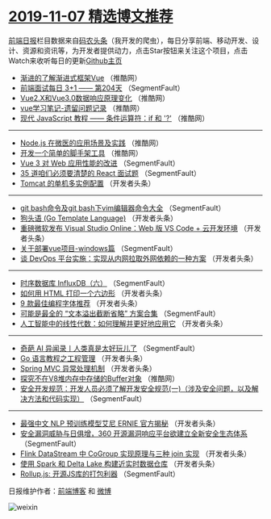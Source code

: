 # [2019-11-07 精选博文推荐](https://toutiao.qdkfweb.cn/date/2019/11/07)

[前端日报](https://qdkfweb.cn/c/news)栏目数据来自[码农头条](https://toutiao.qdkfweb.cn/)（我开发的爬虫），每日分享前端、移动开发、设计、资源和资讯等，为开发者提供动力，点击Star按钮来关注这个项目，点击Watch来收听每日的更新[Github主页](https://github.com/kujian/frontendDaily)
* [渐进的了解渐进式框架Vue](https://toutiao.qdkfweb.cn/130337.html) （推酷网）
* [前端面试每日 3+1 —— 第204天](https://toutiao.qdkfweb.cn/130286.html) （SegmentFault）
* [Vue2.X和Vue3.0数据响应原理变化](https://toutiao.qdkfweb.cn/130326.html) （推酷网）
* [vue学习笔记-遗留问题记录](https://toutiao.qdkfweb.cn/130330.html) （推酷网）
* [现代 JavaScript 教程 —— 条件运算符：if 和 &#039;?&#039;](https://toutiao.qdkfweb.cn/130331.html) （推酷网）

***
* [Node.js 在微医的应用场景及实践](https://toutiao.qdkfweb.cn/130332.html) （推酷网）
* [开发一个简单的脚手架工具](https://toutiao.qdkfweb.cn/130335.html) （推酷网）
* [Vue 3 对 Web 应用性能的改进](https://toutiao.qdkfweb.cn/130275.html) （SegmentFault）
* [35 道咱们必须要清楚的 React 面试题](https://toutiao.qdkfweb.cn/130268.html) （SegmentFault）
* [Tomcat 的单机多实例配置](https://toutiao.qdkfweb.cn/130300.html) （开发者头条）

***
* [git bash命令及git bash下vim编辑器命令大全](https://toutiao.qdkfweb.cn/130279.html) （SegmentFault）
* [狗头语 (Go Template Language)](https://toutiao.qdkfweb.cn/130311.html) （开发者头条）
* [重磅微软发布 Visual Studio Online：Web 版 VS Code + 云开发环境](https://toutiao.qdkfweb.cn/130290.html) （开发者头条）
* [关于部署vue项目-windows篇](https://toutiao.qdkfweb.cn/130269.html) （SegmentFault）
* [谈 DevOps 平台实施：实现从内网拉取外网依赖的一种方案](https://toutiao.qdkfweb.cn/130301.html) （开发者头条）

***
* [时序数据库 InfluxDB（六）](https://toutiao.qdkfweb.cn/130280.html) （SegmentFault）
* [如何用 HTML 打印一个六边形](https://toutiao.qdkfweb.cn/130312.html) （开发者头条）
* [9 款最佳编程字体推荐](https://toutiao.qdkfweb.cn/130291.html) （开发者头条）
* [可能是最全的 “文本溢出截断省略” 方案合集](https://toutiao.qdkfweb.cn/130270.html) （SegmentFault）
* [人工智能中的线性代数：如何理解并更好地应用它](https://toutiao.qdkfweb.cn/130302.html) （开发者头条）

***
* [奇葩 AI 异闻录丨人类真是太好玩儿了](https://toutiao.qdkfweb.cn/130281.html) （SegmentFault）
* [Go 语言教程之工程管理](https://toutiao.qdkfweb.cn/130313.html) （开发者头条）
* [Spring MVC 异常处理机制](https://toutiao.qdkfweb.cn/130292.html) （开发者头条）
* [探究不在V8堆内存中存储的Buffer对象](https://toutiao.qdkfweb.cn/130333.html) （推酷网）
* [安全开发规范：开发人员必须了解开发安全规范(一)（涉及安全问题，以及解决方法和代码实现）](https://toutiao.qdkfweb.cn/130271.html) （SegmentFault）

***
* [最强中文 NLP 预训练模型艾尼 ERNIE 官方揭秘](https://toutiao.qdkfweb.cn/130303.html) （开发者头条）
* [安全漏洞威胁与日俱增，360 开源漏洞响应平台欲建立全新安全生态体系](https://toutiao.qdkfweb.cn/130282.html) （SegmentFault）
* [Flink DataStream 中 CoGroup 实现原理与三种 join 实现](https://toutiao.qdkfweb.cn/130314.html) （开发者头条）
* [使用 Spark 和 Delta Lake 构建近实时数据仓库](https://toutiao.qdkfweb.cn/130293.html) （开发者头条）
* [Rollup.js: 开源JS库的打包利器](https://toutiao.qdkfweb.cn/130272.html) （SegmentFault）

日报维护作者：[前端博客](https://qdkfweb.cn/) 和 [微博](https://qdkfweb.cn/go/weibo)

![weixin](https://user-images.githubusercontent.com/3055447/38468989-651132ac-3b80-11e8-8e6b-15122322a9d7.png)